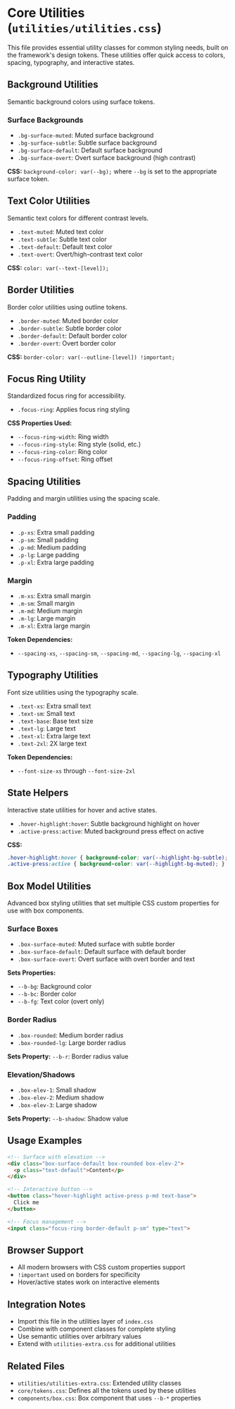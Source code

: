 # Core Utilities (`utilities/utilities.css`)

This file provides essential utility classes for common styling needs, built on the framework's design tokens. These utilities offer quick access to colors, spacing, typography, and interactive states.

## Background Utilities

Semantic background colors using surface tokens.

### Surface Backgrounds
- `.bg-surface-muted`: Muted surface background
- `.bg-surface-subtle`: Subtle surface background  
- `.bg-surface-default`: Default surface background
- `.bg-surface-overt`: Overt surface background (high contrast)

**CSS:** `background-color: var(--bg);` where `--bg` is set to the appropriate surface token.

## Text Color Utilities

Semantic text colors for different contrast levels.

- `.text-muted`: Muted text color
- `.text-subtle`: Subtle text color
- `.text-default`: Default text color
- `.text-overt`: Overt/high-contrast text color

**CSS:** `color: var(--text-[level]);`

## Border Utilities

Border color utilities using outline tokens.

- `.border-muted`: Muted border color
- `.border-subtle`: Subtle border color
- `.border-default`: Default border color
- `.border-overt`: Overt border color

**CSS:** `border-color: var(--outline-[level]) !important;`

## Focus Ring Utility

Standardized focus ring for accessibility.

- `.focus-ring`: Applies focus ring styling

**CSS Properties Used:**
- `--focus-ring-width`: Ring width
- `--focus-ring-style`: Ring style (solid, etc.)
- `--focus-ring-color`: Ring color
- `--focus-ring-offset`: Ring offset

## Spacing Utilities

Padding and margin utilities using the spacing scale.

### Padding
- `.p-xs`: Extra small padding
- `.p-sm`: Small padding
- `.p-md`: Medium padding
- `.p-lg`: Large padding
- `.p-xl`: Extra large padding

### Margin
- `.m-xs`: Extra small margin
- `.m-sm`: Small margin
- `.m-md`: Medium margin
- `.m-lg`: Large margin
- `.m-xl`: Extra large margin

**Token Dependencies:**
- `--spacing-xs`, `--spacing-sm`, `--spacing-md`, `--spacing-lg`, `--spacing-xl`

## Typography Utilities

Font size utilities using the typography scale.

- `.text-xs`: Extra small text
- `.text-sm`: Small text
- `.text-base`: Base text size
- `.text-lg`: Large text
- `.text-xl`: Extra large text
- `.text-2xl`: 2X large text

**Token Dependencies:**
- `--font-size-xs` through `--font-size-2xl`

## State Helpers

Interactive state utilities for hover and active states.

- `.hover-highlight:hover`: Subtle background highlight on hover
- `.active-press:active`: Muted background press effect on active

**CSS:**
```css
.hover-highlight:hover { background-color: var(--highlight-bg-subtle); }
.active-press:active { background-color: var(--highlight-bg-muted); }
```

## Box Model Utilities

Advanced box styling utilities that set multiple CSS custom properties for use with box components.

### Surface Boxes
- `.box-surface-muted`: Muted surface with subtle border
- `.box-surface-default`: Default surface with default border
- `.box-surface-overt`: Overt surface with overt border and text

**Sets Properties:**
- `--b-bg`: Background color
- `--b-bc`: Border color
- `--b-fg`: Text color (overt only)

### Border Radius
- `.box-rounded`: Medium border radius
- `.box-rounded-lg`: Large border radius

**Sets Property:** `--b-r`: Border radius value

### Elevation/Shadows
- `.box-elev-1`: Small shadow
- `.box-elev-2`: Medium shadow
- `.box-elev-3`: Large shadow

**Sets Property:** `--b-shadow`: Shadow value

## Usage Examples

```html
<!-- Surface with elevation -->
<div class="box-surface-default box-rounded box-elev-2">
  <p class="text-default">Content</p>
</div>

<!-- Interactive button -->
<button class="hover-highlight active-press p-md text-base">
  Click me
</button>

<!-- Focus management -->
<input class="focus-ring border-default p-sm" type="text">
```

## Browser Support

- All modern browsers with CSS custom properties support
- `!important` used on borders for specificity
- Hover/active states work on interactive elements

## Integration Notes

- Import this file in the utilities layer of `index.css`
- Combine with component classes for complete styling
- Use semantic utilities over arbitrary values
- Extend with `utilities-extra.css` for additional utilities

## Related Files

- `utilities/utilities-extra.css`: Extended utility classes
- `core/tokens.css`: Defines all the tokens used by these utilities
- `components/box.css`: Box component that uses `--b-*` properties